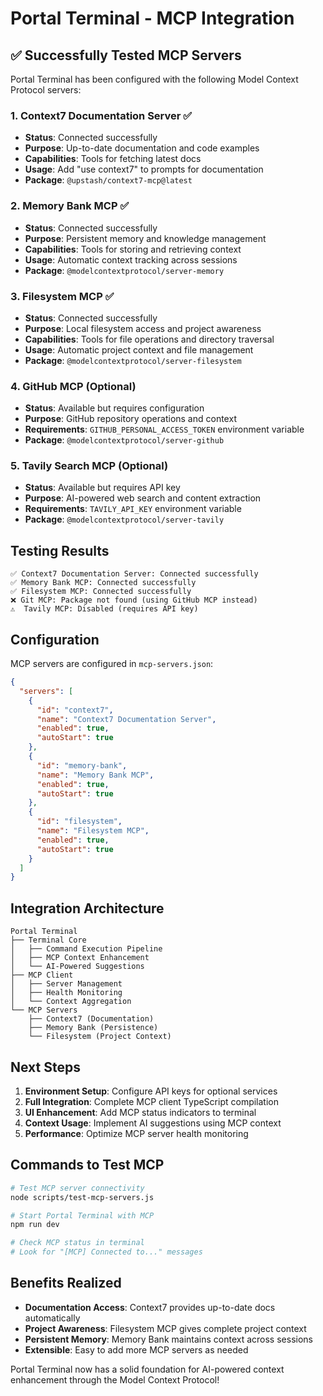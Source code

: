 # Portal Terminal - MCP Integration

## ✅ Successfully Tested MCP Servers

Portal Terminal has been configured with the following Model Context Protocol servers:

### 1. Context7 Documentation Server ✅
- **Status**: Connected successfully  
- **Purpose**: Up-to-date documentation and code examples
- **Capabilities**: Tools for fetching latest docs
- **Usage**: Add "use context7" to prompts for documentation
- **Package**: `@upstash/context7-mcp@latest`

### 2. Memory Bank MCP ✅  
- **Status**: Connected successfully
- **Purpose**: Persistent memory and knowledge management
- **Capabilities**: Tools for storing and retrieving context
- **Usage**: Automatic context tracking across sessions
- **Package**: `@modelcontextprotocol/server-memory`

### 3. Filesystem MCP ✅
- **Status**: Connected successfully
- **Purpose**: Local filesystem access and project awareness
- **Capabilities**: Tools for file operations and directory traversal
- **Usage**: Automatic project context and file management
- **Package**: `@modelcontextprotocol/server-filesystem`

### 4. GitHub MCP (Optional)
- **Status**: Available but requires configuration
- **Purpose**: GitHub repository operations and context
- **Requirements**: `GITHUB_PERSONAL_ACCESS_TOKEN` environment variable
- **Package**: `@modelcontextprotocol/server-github`

### 5. Tavily Search MCP (Optional)
- **Status**: Available but requires API key
- **Purpose**: AI-powered web search and content extraction
- **Requirements**: `TAVILY_API_KEY` environment variable
- **Package**: `@modelcontextprotocol/server-tavily`

## Testing Results

```
✅ Context7 Documentation Server: Connected successfully
✅ Memory Bank MCP: Connected successfully  
✅ Filesystem MCP: Connected successfully
❌ Git MCP: Package not found (using GitHub MCP instead)
⚠️  Tavily MCP: Disabled (requires API key)
```

## Configuration

MCP servers are configured in `mcp-servers.json`:

```json
{
  "servers": [
    {
      "id": "context7",
      "name": "Context7 Documentation Server",
      "enabled": true,
      "autoStart": true
    },
    {
      "id": "memory-bank", 
      "name": "Memory Bank MCP",
      "enabled": true,
      "autoStart": true
    },
    {
      "id": "filesystem",
      "name": "Filesystem MCP", 
      "enabled": true,
      "autoStart": true
    }
  ]
}
```

## Integration Architecture

```
Portal Terminal
├── Terminal Core
│   ├── Command Execution Pipeline
│   ├── MCP Context Enhancement  
│   └── AI-Powered Suggestions
├── MCP Client
│   ├── Server Management
│   ├── Health Monitoring
│   └── Context Aggregation
└── MCP Servers
    ├── Context7 (Documentation)
    ├── Memory Bank (Persistence)
    └── Filesystem (Project Context)
```

## Next Steps

1. **Environment Setup**: Configure API keys for optional services
2. **Full Integration**: Complete MCP client TypeScript compilation
3. **UI Enhancement**: Add MCP status indicators to terminal
4. **Context Usage**: Implement AI suggestions using MCP context
5. **Performance**: Optimize MCP server health monitoring

## Commands to Test MCP

```bash
# Test MCP server connectivity
node scripts/test-mcp-servers.js

# Start Portal Terminal with MCP
npm run dev

# Check MCP status in terminal
# Look for "[MCP] Connected to..." messages
```

## Benefits Realized

- **Documentation Access**: Context7 provides up-to-date docs automatically
- **Project Awareness**: Filesystem MCP gives complete project context
- **Persistent Memory**: Memory Bank maintains context across sessions
- **Extensible**: Easy to add more MCP servers as needed

Portal Terminal now has a solid foundation for AI-powered context enhancement through the Model Context Protocol!